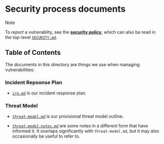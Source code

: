 # Security process documents

> [!NOTE]
> To *report* a vulnerablity, see the [**security policy**](https://github.com/GitoxideLabs/gitoxide/security/policy), which can also be read in the top-level [`SECURITY.md`](https://github.com/GitoxideLabs/gitoxide/blob/main/SECURITY.md).

## Table of Contents

The documents in this directory are things we use when managing vulnerabilities:

### Incident Repsonse Plan

- [*`irp.md`*](irp.md) is our incident response plan.

### Threat Model

- [*`threat-model.md`*](threat-model.md) is our provisional threat model outline.

- [*`threat-model-notes.md`*](threat-model-notes.md) are some notes in a different form that have informed it. It overlaps significantly with `threat-model.md`, but it may also occasionally be useful to refer to.
